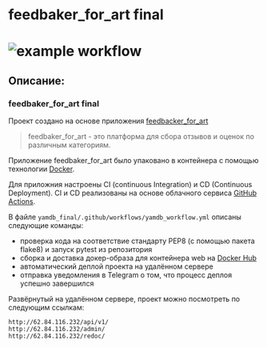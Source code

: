 # feedbaker_for_art final
# ![example workflow](https://github.com/serebrennikovalexander/yamdb_final/actions/workflows/yamdb_workflow.yml/badge.svg)
## Описание:
### feedbaker_for_art final
Проект создано на основе приложения [feedbacker_for_art](https://github.com/kultmet/api_yamdb)

>feedbaker_for_art - это платформа для сбора отзывов и оценок по различным категориям.

Приложение feedbaker_for_art было упаковано в контейнера с помощью технологии [Docker](https://www.docker.com/).

Для приложния настроены CI (continuous Integration) и CD (Continuous Deployment).
CI и CD реализованы на основе облачного сервиса [GitHub Actions](https://github.com/features/actions).

В файле `yamdb_final/.github/workflows/yamdb_workflow.yml` описаны следующие команды:
- проверка кода на соответствие стандарту PEP8 (с помощью пакета flake8) и запуск pytest из репозитория
- сборка и доставка докер-образа для контейнера web на [Docker Hub](https://hub.docker.com/)
- автоматический деплой проекта на удалённом сервере
- отправка уведомления в Telegram о том, что процесс деплоя успешно завершился

Развёрнутый на удалённом сервере, проект можно посмотреть по следующим ссылкам:
```
http://62.84.116.232/api/v1/
http://62.84.116.232/admin/
http://62.84.116.232/redoc/
```
